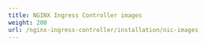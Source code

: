 ```yaml
---
title: NGINX Ingress Controller images
weight: 200
url: /nginx-ingress-controller/installation/nic-images
---
```

